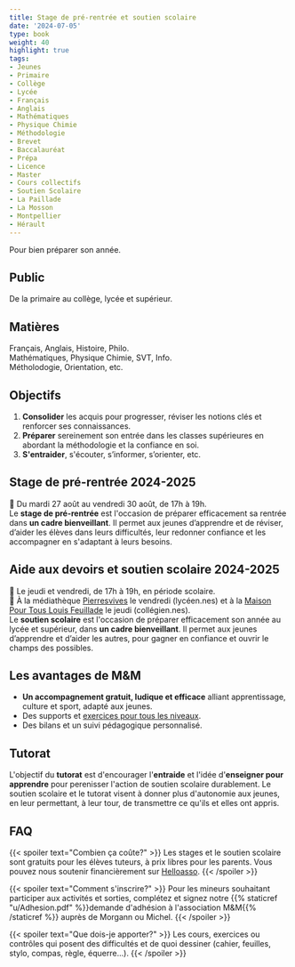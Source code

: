 ```yaml
---
title: Stage de pré-rentrée et soutien scolaire
date: '2024-07-05'
type: book
weight: 40
highlight: true
tags:
- Jeunes
- Primaire
- Collège
- Lycée
- Français
- Anglais
- Mathématiques
- Physique Chimie
- Méthodologie
- Brevet
- Baccalauréat
- Prépa
- Licence
- Master
- Cours collectifs
- Soutien Scolaire
- La Paillade
- La Mosson
- Montpellier
- Hérault
---
```


Pour bien préparer son année.

<!--more-->

<!-- {{< figure src="assos/lutte-exclusions.png" caption="Partenaires associatifs et institutionnels.">}} -->

## Public

De la primaire au collège, lycée et supérieur.

## Matières

Français, Anglais, Histoire, Philo. <br>
Mathématiques, Physique Chimie, SVT, Info. <br>
Métholodogie, Orientation, etc.

## Objectifs

1. <b>Consolider</b> les acquis pour progresser, réviser les notions clés et renforcer ses connaissances.
2. <b>Préparer</b> sereinement son entrée dans les classes supérieures en abordant la méthodologie et la confiance en soi.
3. <b>S'entraider</b>, s'écouter, s’informer, s’orienter, etc.

## Stage de pré-rentrée 2024-2025

📅 Du mardi 27 août au vendredi 30 août, de 17h à 19h. <br>
Le <b>stage de pré-rentrée</b> est l'occasion de préparer efficacement sa rentrée dans <b>un cadre bienveillant</b>. Il permet aux jeunes d’apprendre et de réviser, d’aider les élèves dans leurs difficultés, leur redonner confiance et les accompagner en s'adaptant à leurs besoins.

## Aide aux devoirs et soutien scolaire 2024-2025

📅 Le jeudi et vendredi, de 17h à 19h, en période scolaire. <br>
📍 À la médiathèque [Pierresvives](https://pierresvives.herault.fr/663-horaires-d-ouverture.htm) le vendredi (lycéen.nes) et à la [Maison Pour Tous Louis Feuillade](https://www.montpellier.fr/structure/1788/240-maison-pour-tous-louis-feuillade-structure.htm) le jeudi (collégien.nes). <br>
Le <b>soutien scolaire</b> est l'occasion de préparer efficacement son année au lycée et supérieur, dans <b>un cadre bienveillant</b>. Il permet aux jeunes d’apprendre et d’aider les autres, pour gagner en confiance et ouvrir le champs des possibles.

## Les avantages de M&M

- <b>Un accompagnement gratuit, ludique et efficace</b> alliant apprentissage, culture et sport, adapté aux jeunes.
- Des supports et [exercices pour tous les niveaux](https://www.mathsetmaryam.fr/c/maths/).
- Des bilans et un suivi pédagogique personnalisé.

## Tutorat

L'objectif du <b>tutorat</b> est d'encourager l'<b>entraide</b> et l'idée d'<b>enseigner pour apprendre</b> pour perenisser l'action de soutien scolaire durablement. Le soutien scolaire et le tutorat visent à donner plus d'autonomie aux jeunes, en leur permettant, à leur tour, de transmettre ce qu'ils et elles ont appris.

## FAQ

{{< spoiler text="Combien ça coûte?" >}}
Les stages et le soutien scolaire sont gratuits pour les élèves tuteurs, à prix libres pour les parents. Vous pouvez nous soutenir financièrement sur [Helloasso](https://www.helloasso.com/associations/maths-et-maryam/formulaires/2).
{{< /spoiler >}}

{{< spoiler text="Comment s'inscrire?" >}}
Pour les mineurs souhaitant participer aux activités et sorties, complétez et signez notre {{% staticref "u/Adhesion.pdf" %}}demande d'adhésion à l'association M&M{{% /staticref %}} auprès de Morgann ou Michel.
{{< /spoiler >}}

{{< spoiler text="Que dois-je apporter?" >}}
Les cours, exercices ou contrôles qui posent des difficultés et de quoi dessiner (cahier, feuilles, stylo, compas, règle, équerre...).
{{< /spoiler >}}